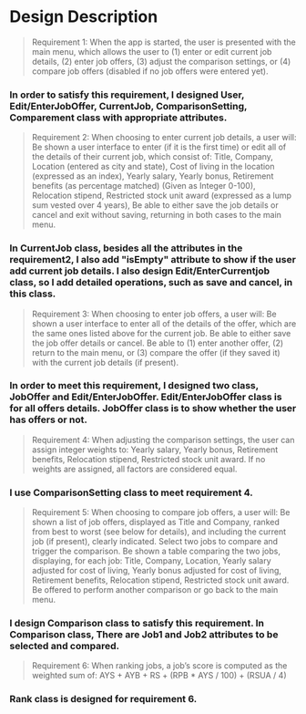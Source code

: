# Design Description

> Requirement 1: When the app is started, the user is presented with the main menu, which allows the user to (1) enter or edit current job details, (2) enter job offers, (3) adjust the comparison settings, or (4) compare job offers (disabled if no job offers were entered yet).    
### In order to satisfy this requirement, I designed User, Edit/EnterJobOffer, CurrentJob, ComparisonSetting, Comparement class with appropriate attributes. 
> Requirement 2: When choosing to enter current job details, a user will: Be shown a user interface to enter (if it is the first time) or edit all of the details of their current job, which consist of: Title, Company, Location (entered as city and state), Cost of living in the location (expressed as an index), Yearly salary, Yearly bonus, Retirement benefits (as percentage matched) (Given as Integer 0-100), Relocation stipend, Restricted stock unit award (expressed as a lump sum vested over 4 years), Be able to either save the job details or cancel and exit without saving, returning in both cases to the main menu.
### In CurrentJob class, besides all the attributes in the requirement2, I also add "isEmpty" attribute to show if the user add current job details. I also design Edit/EnterCurrentjob class, so I add detailed operations, such as save and cancel, in this class. 
> Requirement 3: When choosing to enter job offers, a user will: Be shown a user interface to enter all of the details of the offer, which are the same ones listed above for the current job. Be able to either save the job offer details or cancel. Be able to (1) enter another offer, (2) return to the main menu, or (3) compare the offer (if they saved it) with the current job details (if present).
### In order to meet this requirement, I designed two class, JobOffer and Edit/EnterJobOffer. Edit/EnterJobOffer class is for all offers details. JobOffer class is to show whether the user has offers or not.
> Requirement 4: When adjusting the comparison settings, the user can assign integer weights to: Yearly salary, Yearly bonus, Retirement benefits, Relocation stipend, Restricted stock unit award. If no weights are assigned, all factors are considered equal.
### I use ComparisonSetting class to meet requirement 4. 
> Requirement 5: When choosing to compare job offers, a user will: Be shown a list of job offers, displayed as Title and Company, ranked from best to worst (see below for details), and including the current job (if present), clearly indicated. Select two jobs to compare and trigger the comparison. Be shown a table comparing the two jobs, displaying, for each job: Title, Company, Location, Yearly salary adjusted for cost of living, Yearly bonus adjusted for cost of living, Retirement benefits, Relocation stipend, Restricted stock unit award. Be offered to perform another comparison or go back to the main menu.
### I design Comparison class to satisfy this requirement. In Comparison class, There are Job1 and Job2 attributes to be selected and compared. 
> Requirement 6: When ranking jobs, a job’s score is computed as the weighted sum of: AYS + AYB + RS + (RPB * AYS / 100) + (RSUA / 4)
### Rank class is designed for requirement 6.



